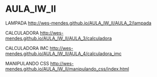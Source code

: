 # AULA_IW_II

LAMPADA
http://wes-mendes.github.io/AULA_IW_II/AULA_2/lampada

CALCULADORA
http://wes-mendes.github.io/AULA_IW_II/AULA_3/calculadora

CALCULADORA IMC
http://wes-mendes.github.io/AULA_IW_II/AULA_4/calculadora_imc


MANIPULANDO CSS
http://wes-mendes.github.io/AULA_IW_II/manipulando_css/index.html
